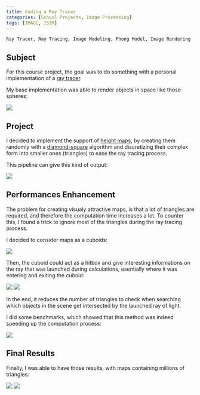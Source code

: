 ```yaml
---
title: Coding a Ray Tracer
categories: [School Projects, Image Processing]
tags: [IMAGE, ISIM]
---
```


```
Ray Tracer, Ray Tracing, Image Modeling, Phong Model, Image Rendering
```

## Subject

For this course project, the goal was to do something with a personal
implementation of a [ray tracer](https://en.wikipedia.org/wiki/Ray_tracing_(graphics)).

My base implementation was able to render objects in space like those spheres:

![](https://drive.google.com/uc?id=1XKNyxdX4BGAGQPGFKS-squ0Vw6m5tG2o)

## Project

I decided to implement the support of [height
maps](https://en.wikipedia.org/wiki/Heightmap#:~:text=In%20computer%20graphics%2C%20a%20heightmap,display%20in%203D%20computer%20graphics.),
by creating them randomly with a
[diamond-square](https://en.wikipedia.org/wiki/Diamond-square_algorithm)
algorithm and discretizing their complex form into smaller ones (triangles) to
ease the ray tracing process.

This pipeline can give this kind of output:

![](https://drive.google.com/uc?id=1oYFs8gcj3p4_uBqE6ZuOEjyyAkxVY_hc)

## Performances Enhancement

The problem for creating visualy attractive maps, is that a lot of triangles are
required, and therefore the computation time increases a lot. To counter this, I
found a trick to ignore most of the triangles during the ray tracing process.

I decided to consider maps as a cuboids:

![](https://drive.google.com/uc?id=1hmlpW0_xHW5gEf_LRsM2S9pl4ZDCVzTn)

Then, the cuboid could act as a hitbox and give interesting informations on the
ray that was launched during calculations, esentially where it was entering and
exiting the cuboid:

![](https://drive.google.com/uc?id=1YW3KLlvUlXwhQJ0d6jQ4mZFyccI8bOIs)
![](https://drive.google.com/uc?id=1Wjjz-ulz-pFheS-PgxKrtBQvKiLg82Ex)

In the end, it reduces the number of triangles to check when searching which
objects in the scene get intersected by the launched ray of light.

I did some benchmarks, which showed that this method was indeed speeding up the
computation process:

![](https://drive.google.com/uc?id=1AMROk6FlPnXI2CMT-DFoLPP1eG1qy_ss)


## Final Results

Finally, I was able to have those results, with maps containing millions of
triangles:

![](https://drive.google.com/uc?id=18o8teg3ke52CR6aW4HVU3l3R4dwjY7oT)
![](https://drive.google.com/uc?id=1lP2bqGWyDYxTDed7NwPCcOALdilfuMbP)
